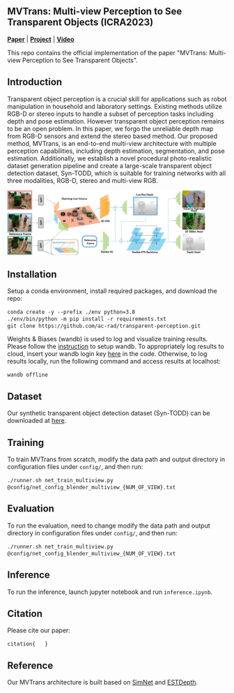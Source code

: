 ## MVTrans: Multi-view Perception to See Transparent Objects (ICRA2023)

[**Paper**](https://arxiv.org/abs/2302.11683) | [**Project**](https://ac-rad.github.io/MVTrans/) | [**Video**](https://youtu.be/8Qdc_xWVp-k)

This repo contains the official implementation of the paper "MVTrans: Multi-view Perception to See Transparent Objects". 

## Introduction
Transparent object perception is a crucial skill for applications such as robot manipulation in household and laboratory settings. Existing methods utilize RGB-D or stereo inputs to handle a subset of perception tasks including depth and pose estimation. However transparent object perception remains to be an open problem. In this paper, we forgo the unreliable depth map from RGB-D sensors and extend the stereo based method. Our proposed method, MVTrans, is an end-to-end multi-view architecture with multiple perception capabilities, including depth estimation, segmentation, and pose estimation. Additionally, we establish a novel procedural photo-realistic dataset generation pipeline and create a large-scale transparent object detection dataset, Syn-TODD, which is suitable for training networks with all three modalities, RGB-D, stereo and multi-view RGB.

<img width="90%" src="model.jpg"/>

## Installation
Setup a conda environment, install required packages, and download the repo:
``` 
conda create -y --prefix ./env python=3.8
./env/bin/python -m pip install -r requirements.txt
git clone https://github.com/ac-rad/transparent-perception.git
```
Weights & Biases (wandb) is used to log and visualize training results. Please follow the [instruction](https://docs.wandb.ai/) to setup wandb. To appropriately log results to cloud, insert your wandb login key [here](https://github.com/ac-rad/transparent-perception/blob/main/net_train_multiview.py#L140) in the code. Otherwise, to log results locally, run the following command and access results at localhost:
```
wandb offline
```

## Dataset
Our synthetic transparent object detection dataset (Syn-TODD) can be downloaded at [here](https://ac-rad.github.io/MVTrans/). 

## Training
To train MVTrans from scratch, modify the data path and output directory in configuration files under `config/`, and then run:
```
./runner.sh net_train_multiview.py @config/net_config_blender_multiview_{NUM_OF_VIEW}.txt
```

## Evaluation
To run the evaluation, need to change modify the data path and output directory in configuration files under `config/`, and then run:
```
./runner.sh net_train_multiview.py @config/net_config_blender_multiview_{NUM_OF_VIEW}.txt
```
## Inference
To run the inference, launch jupyter notebook and run `inference.ipynb`.
## Citation
Please cite our paper:
```
citation{   }
```

## Reference
Our MVTrans architecture is built based on [SimNet](https://github.com/ToyotaResearchInstitute/simnet) and [ESTDepth](https://github.com/xxlong0/ESTDepth).
